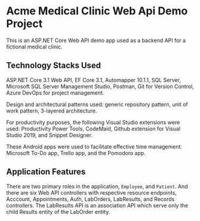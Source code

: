 # Acme Medical Clinic Web Api Demo Project

This is an ASP.NET Core Web API demo app used as a backend API for a fictional medical clinic.

## Technology Stacks Used

ASP.NET Core 3.1 Web API, EF Core 3.1, Automapper 10.1.1, SQL Server, Microsoft SQL Server Management Studio, Postman, Git for Version Control, Azure DevOps for project management.

Design and architectural patterns used: generic repository pattern, unit of work pattern, 3-layered architecture.

For productivity purposes, the following Visual Studio extensions were used: Productivity Power Tools, CodeMaid, Github extension for Visual Studio 2019, and Snippet Designer. 

These Android apps were used to facilitate effective time management: Microsoft To-Do app, Trello app, and the Pomodoro app.

## Application Features

There are two primary roles in the application, `Employee`, and `Patient`. And there are six Web API controllers with respective resource endpoints, Acccount, Appointments, Auth, LabOrders, LabResults, and Records controllers. The LabResults API is an association API which serve only the child Results entity of the LabOrder entity.

